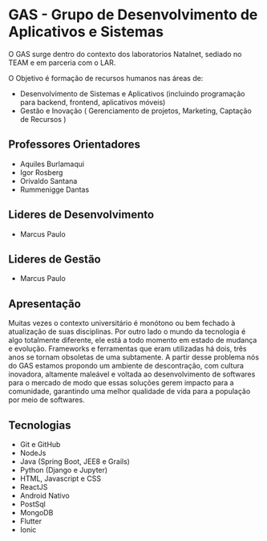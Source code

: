 # GAS - Grupo de Desenvolvimento de Aplicativos e Sistemas

O GAS surge dentro do contexto dos laboratorios Natalnet, sediado no TEAM e em parceria com o LAR.
 
O Objetivo é formação de recursos humanos nas áreas de:
* Desenvolvimento de Sistemas e Aplicativos (incluindo programação para backend, frontend, aplicativos móveis)
* Gestão e Inovação ( Gerenciamento de projetos, Marketing, Captação de Recursos )

## Professores Orientadores
* Aquiles Burlamaqui
* Igor Rosberg
* Orivaldo Santana
* Rummenigge Dantas

## Lideres de Desenvolvimento

* Marcus Paulo

## Lideres de Gestão
* Marcus Paulo 

## Apresentação 

Muitas vezes o contexto universitário é monótono ou bem fechado à atualização de suas disciplinas. Por outro lado o mundo da tecnologia é algo totalmente diferente, ele está a todo momento em estado de mudança e evolução. Frameworks e ferramentas que eram utilizadas há dois, três anos se tornam obsoletas de uma subtamente. A partir desse problema nós do GAS estamos propondo um ambiente de descontração, com cultura inovadora, altamente maleável e voltada ao desenvolvimento de softwares para o mercado de modo que essas soluções gerem impacto para a comunidade, garantindo uma melhor qualidade de vida para a população por meio de softwares. 

## Tecnologias 

- Git e GitHub
- NodeJs
- Java (Spring Boot, JEE8 e Grails)
- Python (Django e Jupyter)
- HTML, Javascript e CSS
- ReactJS
- Android Nativo
- PostSql
- MongoDB
- Flutter
- Ionic 
